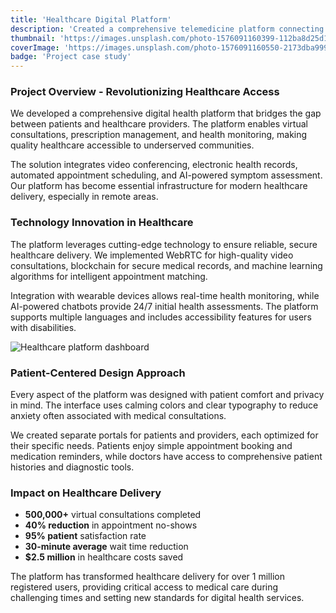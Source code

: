 ```yaml
---
title: 'Healthcare Digital Platform'
description: 'Created a comprehensive telemedicine platform connecting patients with healthcare providers, facilitating over 500,000 virtual consultations and improving healthcare accessibility.'
thumbnail: 'https://images.unsplash.com/photo-1576091160399-112ba8d25d1d?w=800&q=80'
coverImage: 'https://images.unsplash.com/photo-1576091160550-2173dba999ef?w=1200&q=80'
badge: 'Project case study'
---
```


### Project Overview - Revolutionizing Healthcare Access

We developed a comprehensive digital health platform that bridges the gap between patients and healthcare providers. The platform enables virtual consultations, prescription management, and health monitoring, making quality healthcare accessible to underserved communities.

The solution integrates video conferencing, electronic health records, automated appointment scheduling, and AI-powered symptom assessment. Our platform has become essential infrastructure for modern healthcare delivery, especially in remote areas.

### Technology Innovation in Healthcare

The platform leverages cutting-edge technology to ensure reliable, secure healthcare delivery. We implemented WebRTC for high-quality video consultations, blockchain for secure medical records, and machine learning algorithms for intelligent appointment matching.

Integration with wearable devices allows real-time health monitoring, while AI-powered chatbots provide 24/7 initial health assessments. The platform supports multiple languages and includes accessibility features for users with disabilities.

![Healthcare platform dashboard](https://images.unsplash.com/photo-1576091160550-2173dba999ef?w=1200&q=80)

### Patient-Centered Design Approach

Every aspect of the platform was designed with patient comfort and privacy in mind. The interface uses calming colors and clear typography to reduce anxiety often associated with medical consultations.

We created separate portals for patients and providers, each optimized for their specific needs. Patients enjoy simple appointment booking and medication reminders, while doctors have access to comprehensive patient histories and diagnostic tools.

### Impact on Healthcare Delivery

- **500,000+** virtual consultations completed
- **40% reduction** in appointment no-shows
- **95% patient** satisfaction rate
- **30-minute average** wait time reduction
- **$2.5 million** in healthcare costs saved

The platform has transformed healthcare delivery for over 1 million registered users, providing critical access to medical care during challenging times and setting new standards for digital health services.